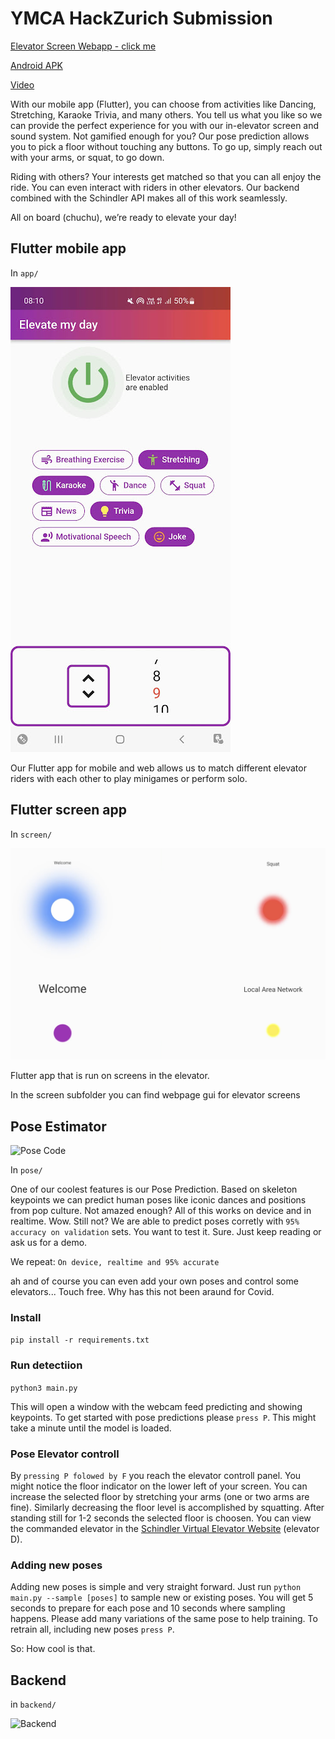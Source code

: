 # YMCA HackZurich Submission

[Elevator Screen Webapp - click me](https://hoenggerberg.github.io/)

[Android APK](https://drive.google.com/file/d/1iamX1tHXR-soC0SzUgj4FXB35zNVcms2/view?usp=sharing)

[Video](https://youtu.be/UN25-8ofQlU)

With our mobile app (Flutter), you can choose from activities like Dancing, Stretching, Karaoke  Trivia, and many others.
You tell us what you like so we can provide the perfect experience for you with our in-elevator screen and sound system. 
Not gamified enough for you? Our pose prediction allows you to pick a floor without touching any buttons. To go up, simply reach out with your arms, or squat, to go down.

Riding with others? Your interests get matched so that you can all enjoy the ride. You can even interact with riders in other elevators.
Our backend combined with the Schindler API  makes all of this work seamlessly.

All on board (chuchu), we’re ready to elevate your day!

## Flutter mobile app

In `app/`

![Mobile App to set preferences](images/app.jpeg)

Our Flutter app for mobile and web allows us to match different elevator riders with each other to play minigames or perform solo. 

## Flutter screen app

In `screen/`

![Elevator Screen](images/screen.png)

Flutter app that is run on screens in the elevator.

In the screen subfolder you can find webpage gui for elevator screens

## Pose Estimator

![Pose Code](images/pose.png)

In `pose/`

One of our coolest features is our Pose Prediction. Based on skeleton keypoints we can predict human poses like iconic dances and positions from pop culture. Not amazed enough? All of this works on device and in realtime. Wow. Still not? We are able to predict poses corretly with `95% accuracy on validation` sets. You want to test it. Sure. Just keep reading or ask us for a demo. 

We repeat: `On device, realtime and 95% accurate`

ah and of course you can even add your own poses and control some elevators... Touch free. Why has this not been araund for Covid.

### Install 
``` pip install -r requirements.txt ```

### Run detectiion

``` python3 main.py ```

This will open a window with the webcam feed predicting and showing keypoints. To get started with pose predictions please `press P`. This might take a minute until the model is loaded. 

### Pose Elevator controll

By `pressing P folowed by F` you reach the elevator controll panel. You might notice the floor indicator on the lower left of your screen. You can increase the selected floor by stretching your arms (one or two arms are fine). Similarly decreasing the floor level is accomplished by squatting. After standing still for 1-2 seconds the selected floor is choosen. You can view the commanded elevator in the [Schindler Virtual Elevator Website](https://hack1.myport.guide/ui/paas/lift) (elevator D). 


### Adding new poses

Adding new poses is simple and very straight forward. Just run ```python main.py --sample [poses]``` to sample new or existing poses. You will get 5 seconds to prepare for each pose and 10 seconds where sampling happens. Please add many variations of the same pose to help training. To retrain all, including new poses `press P`. 

So: How cool is that.

## Backend

in `backend/`

![Backend](images/backend.png)

